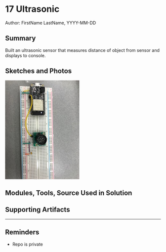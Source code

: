 #  17 Ultrasonic

Author: FirstName LastName, YYYY-MM-DD

## Summary
Built an ultrasonic sensor that measures distance of object from sensor and displays to console. 

## Sketches and Photos
![Image](./images/IMG_6377.jpg)

## Modules, Tools, Source Used in Solution


## Supporting Artifacts


-----

## Reminders
- Repo is private
